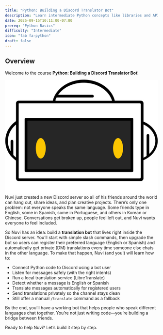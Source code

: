 ```yaml
---
title: "Python: Building a Discord Translator Bot"
description: "Learn intermediate Python concepts like libraries and APIs with Discord integration"
date: 2025-09-15T10:11:00-07:00
prereq: "Python Basics"
difficulty: "Intermediate"
icon: "fab fa-python"
draft: false
---
```


## Overview
Welcome to the course **Python: Building a Discord Translator Bot**!

![Nuvi](media/NF_mascot.jpg)
 Nuvi just created a new Discord server so all of his friends around the world can hang out, share ideas, and plan creative projects. There’s only one problem: not everyone speaks the same language. Some friends type in English, some in Spanish, some in Portuguese, and others in Korean or Chinese. Conversations get broken up, people feel left out, and Nuvi wants everyone to feel included.

So Nuvi has an idea: build a **translation bot** that lives right inside the Discord server. You’ll start with simple slash commands, then upgrade the bot so users can register their preferred language (English or Spanish) and automatically get private (DM) translations every time someone else chats in the other language. To make that happen, Nuvi (and you!) will learn how to:

- Connect Python code to Discord using a bot user
- Listen for messages safely (with the right intents)
- Run a local translation service (LibreTranslate)
- Detect whether a message is English or Spanish
- Translate messages automatically for registered users
- Send translations privately so the channel stays clean
- Still offer a manual `/translate` command as a fallback

By the end, you’ll have a working bot that helps people who speak different languages chat together. You’re not just writing code—you’re building a bridge between friends.

Ready to help Nuvi? Let’s build it step by step.
